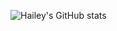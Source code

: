 ![Hailey's GitHub stats](https://github-readme-stats.vercel.app/api?username=hailey-ross&count_private=true&show_icons=true&theme=dracula&include_all_commits=true)
